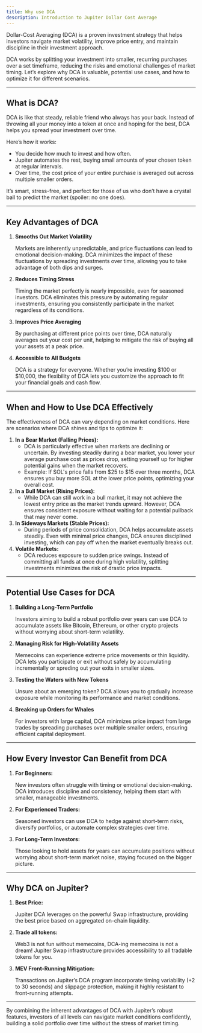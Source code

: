 ```yaml
---
title: Why use DCA
description: Introduction to Jupiter Dollar Cost Average
---
```


<head>
    <title>DCA Guide: Get Started</title>
    <meta name="twitter:card" content="summary" />
</head>

Dollar-Cost Averaging (DCA) is a proven investment strategy that helps investors navigate market volatility, improve price entry, and maintain discipline in their investment approach.

DCA works by splitting your investment into smaller, recurring purchases over a set timeframe, reducing the risks and emotional challenges of market timing. Let’s explore why DCA is valuable, potential use cases, and how to optimize it for different scenarios.

---

## What is DCA?

DCA is like that steady, reliable friend who always has your back. Instead of throwing all your money into a token at once and hoping for the best, DCA helps you spread your investment over time.

Here’s how it works:

- You decide how much to invest and how often.
- Jupiter automates the rest, buying small amounts of your chosen token at regular intervals.
- Over time, the cost price of your entire purchase is averaged out across multiple smaller orders.

It’s smart, stress-free, and perfect for those of us who don’t have a crystal ball to predict the market (spoiler: no one does).

---

## Key Advantages of DCA

1. **Smooths Out Market Volatility**
    
    Markets are inherently unpredictable, and price fluctuations can lead to emotional decision-making. DCA minimizes the impact of these fluctuations by spreading investments over time, allowing you to take advantage of both dips and surges.
    
2. **Reduces Timing Stress**
    
    Timing the market perfectly is nearly impossible, even for seasoned investors. DCA eliminates this pressure by automating regular investments, ensuring you consistently participate in the market regardless of its conditions.
    
3. **Improves Price Averaging**
    
    By purchasing at different price points over time, DCA naturally averages out your cost per unit, helping to mitigate the risk of buying all your assets at a peak price.
    
4. **Accessible to All Budgets**
    
    DCA is a strategy for everyone. Whether you’re investing $100 or $10,000, the flexibility of DCA lets you customize the approach to fit your financial goals and cash flow.

---

## When and How to Use DCA Effectively

The effectiveness of DCA can vary depending on market conditions. Here are scenarios where DCA shines and tips to optimize it:

1. **In a Bear Market (Falling Prices):**
    - DCA is particularly effective when markets are declining or uncertain. By investing steadily during a bear market, you lower your average purchase cost as prices drop, setting yourself up for higher potential gains when the market recovers.
    - Example: If SOL's price falls from $25 to $15 over three months, DCA ensures you buy more SOL at the lower price points, optimizing your overall cost.
2. **In a Bull Market (Rising Prices):**
    - While DCA can still work in a bull market, it may not achieve the lowest entry price as the market trends upward. However, DCA ensures consistent exposure without waiting for a potential pullback that may never come.
3. **In Sideways Markets (Stable Prices):**
    - During periods of price consolidation, DCA helps accumulate assets steadily. Even with minimal price changes, DCA ensures disciplined investing, which can pay off when the market eventually breaks out.
4. **Volatile Markets:**
    - DCA reduces exposure to sudden price swings. Instead of committing all funds at once during high volatility, splitting investments minimizes the risk of drastic price impacts.

---

## Potential Use Cases for DCA

1. **Building a Long-Term Portfolio** 
    
    Investors aiming to build a robust portfolio over years can use DCA to accumulate assets like Bitcoin, Ethereum, or other crypto projects without worrying about short-term volatility.
    
2. **Managing Risk for High-Volatility Assets** 
    
    Memecoins can experience extreme price movements or thin liquidity. DCA lets you participate or exit without safely by accumulating incrementally or spreding out your exits in smaller sizes.
    
3. **Testing the Waters with New Tokens** 
    
    Unsure about an emerging token? DCA allows you to gradually increase exposure while monitoring its performance and market conditions.
    
4. **Breaking up Orders for Whales**
    
    For investors with large capital, DCA minimizes price impact from large trades by spreading purchases over multiple smaller orders, ensuring efficient capital deployment.

---

## How Every Investor Can Benefit from DCA

1. **For Beginners:**
    
    New investors often struggle with timing or emotional decision-making. DCA introduces discipline and consistency, helping them start with smaller, manageable investments.
    
2. **For Experienced Traders:**
    
    Seasoned investors can use DCA to hedge against short-term risks, diversify portfolios, or automate complex strategies over time.
    
3. **For Long-Term Investors:**
    
    Those looking to hold assets for years can accumulate positions without worrying about short-term market noise, staying focused on the bigger picture.

---

## Why DCA on Jupiter?

1. **Best Price:**
    
    Jupiter DCA leverages on the powerful Swap infrastructure, providing the best price based on aggregated on-chain liquidity.

2. **Trade all tokens:**

    Web3 is not fun without memecoins, DCA-ing memecoins is not a dream! Jupiter Swap infrastructure provides accessibility to all tradable tokens for you.
    
3. **MEV Front-Running Mitigation:**
    
    Transactions on Jupiter’s DCA program incorporate timing variability (+2 to 30 seconds) and slippage protection, making it highly resistant to front-running attempts.

---

By combining the inherent advantages of DCA with Jupiter’s robust features, investors of all levels can navigate market conditions confidently, building a solid portfolio over time without the stress of market timing.
